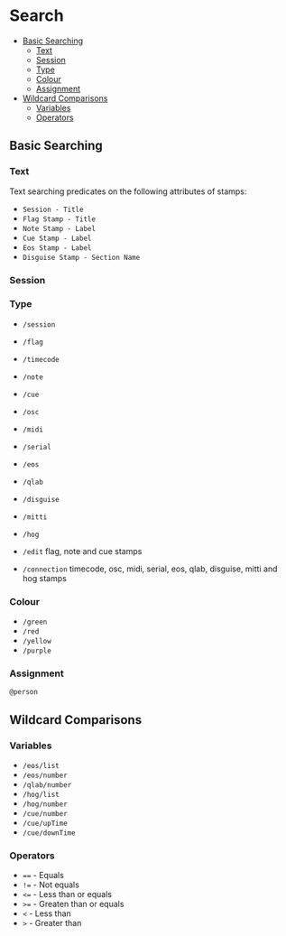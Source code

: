 # Search

- [Basic Searching](#basic-searching)
    - [Text](#text)
    - [Session](#session)
    - [Type](#type)
    - [Colour](#colour)
    - [Assignment](#assignment)
- [Wildcard Comparisons](#wildcard-comparisons)
	- [Variables](#variables)
    - [Operators](#operators)

<a name="basic-searching"></a>
## Basic Searching
<a name="text"></a>
### Text
Text searching predicates on the following attributes of stamps:
- `Session - Title`
- `Flag Stamp - Title`
- `Note Stamp - Label`
- `Cue Stamp - Label`
- `Eos Stamp - Label`
- `Disguise Stamp - Section Name`
<a name="session"></a>
### Session

<a name="type"></a>
### Type
- `/session`
- `/flag`
- `/timecode`
- `/note`
- `/cue`
- `/osc`
- `/midi`
- `/serial`
- `/eos`
- `/qlab`
- `/disguise`
- `/mitti`
- `/hog`

- `/edit`
    flag, note and cue stamps
- `/connection`
    timecode, osc, midi, serial, eos, qlab, disguise, mitti and hog stamps
<a name="colour"></a>
### Colour
- `/green`
- `/red`
- `/yellow`
- `/purple`
<a name="assinnment"></a>
### Assignment
 `@person`
<a name="wildcard-comparisons"></a>
## Wildcard Comparisons
<a name="variables"></a>
### Variables
- `/eos/list`
- `/eos/number`
- `/qlab/number`
- `/hog/list`
- `/hog/number`
- `/cue/number`
- `/cue/upTime`
- `/cue/downTime`
<a name="operators"></a>
### Operators
- `==` - Equals
- `!=` - Not equals
- `<=` - Less than or equals
- `>=` - Greaten than or equals
- `<` - Less than
- `>` - Greater than